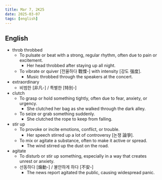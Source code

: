 ```yaml
---
title: Mar 7, 2K25
date: 2025-03-07
tags: [english]
---
```


## English

- throb throbbed
  - To pulsate or beat with a strong, regular rhythm, often due to pain or excitement.
    - Her head throbbed after staying up all night.
  - To vibrate or quiver [전율하다 戰慄-] with intensity [강도 强度].
    - Music throbbed through the speakers at the concert.
- extraordinary
  - 비범한 [非凡-] / 특별한 [特別-]
- clutch
  - To grasp or hold something tightly, often due to fear, anxiety, or urgency.
    - She clutched her bag as she walked through the dark alley.
  - To seize or grab something suddenly.
    - She clutched the rope to keep from falling.
- stir up
  - To provoke or incite emotions, conflict, or trouble.
    - Her speech stirred up a lot of controversy [논쟁 論爭].
  - To mix or agitate a substance, often to make it active or spread.
    - The wind stirred up the dust on the road.
- agitate
  - To disturb or stir up something, especially in a way that creates unrest or anxiety.
  - 선동하다 [煽動-] / 불안하게 하다 [不安-]
    - The news report agitated the public, causing widespread panic.